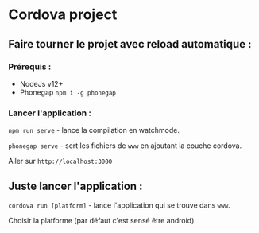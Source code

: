 # Cordova project

## Faire tourner le projet avec reload automatique :

### Prérequis :

- NodeJs v12+
- Phonegap `npm i -g phonegap`

### Lancer l'application :

`npm run serve` - lance la compilation en watchmode.

`phonegap serve` - sert les fichiers de `www` en ajoutant la couche cordova.

Aller sur `http://localhost:3000`

## Juste lancer l'application :

`cordova run [platform]` - lance l'application qui se trouve dans `www`.

Choisir la platforme (par défaut c'est sensé être android).
